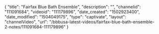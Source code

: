 {
    "title": "Fairfax Blue Bath Ensemble",
    "description": "",
    "channelid": "111091684",
    "videoid": "111179896",
    "date_created": "1502923400",
    "date_modified": "1504049175",
    "type": "captivate",
    "layout": "channelVideo",
    "url": "\/bbbusa-latest-videos\/fairfax-blue-bath-ensemble-2-notes\/111091684-111179896"
}